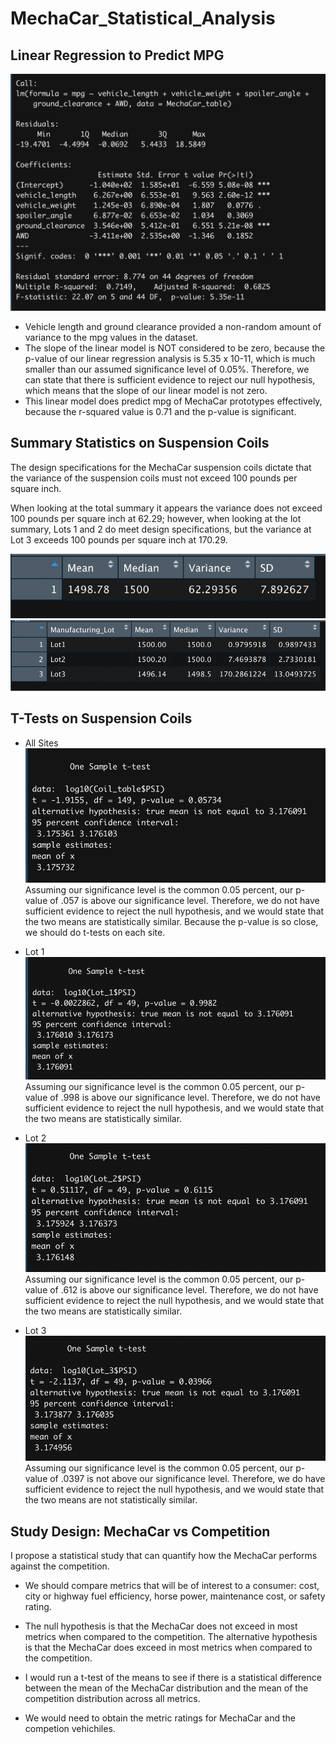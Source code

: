 # MechaCar_Statistical_Analysis

## Linear Regression to Predict MPG

![Summary](images/summary.png)

- Vehicle length and ground clearance provided a non-random amount of variance to the mpg values in the dataset.
- The slope of the linear model is NOT considered to be zero, because the p-value of our linear regression analysis is 5.35 x 10-11, which is much smaller than our assumed significance level of 0.05%. Therefore, we can state that there is sufficient evidence to reject our null hypothesis, which means that the slope of our linear model is not zero.
- This linear model does predict mpg of MechaCar prototypes effectively, because the r-squared value is 0.71 and the p-value is significant.

## Summary Statistics on Suspension Coils

The design specifications for the MechaCar suspension coils dictate that the variance of the suspension coils must not exceed 100 pounds per square inch. 

When looking at the total summary it appears the variance does not exceed 100 pounds per square inch at 62.29; however, when looking at the lot summary, Lots 1 and 2 do meet design specifications, but the variance at Lot 3 exceeds 100 pounds per square inch at 170.29. 

![Total_Summary](images/total_summary.png)
![Lot_Summary](images/lot_summary.png)

## T-Tests on Suspension Coils

- All Sites
![Plevel All Sites](images/plevel_all_sites.png)
Assuming our significance level is the common 0.05 percent, our p-value of .057 is above our significance level. Therefore, we do not have sufficient evidence to reject the null hypothesis, and we would state that the two means are statistically similar. Because the p-value is so close, we should do t-tests on each site.

- Lot 1
![Plevel Lot 1](images/Lot1.png)
Assuming our significance level is the common 0.05 percent, our p-value of .998 is above our significance level. Therefore, we do not have sufficient evidence to reject the null hypothesis, and we would state that the two means are statistically similar.

- Lot 2
![Plevel Lot 2](images/Lot2.png)
Assuming our significance level is the common 0.05 percent, our p-value of .612 is above our significance level. Therefore, we do not have sufficient evidence to reject the null hypothesis, and we would state that the two means are statistically similar.

- Lot 3
![Plevel Lot 3](images/Lot3.png)
Assuming our significance level is the common 0.05 percent, our p-value of .0397 is not above our significance level. Therefore, we do have sufficient evidence to reject the null hypothesis, and we would state that the two means are not statistically similar.

## Study Design: MechaCar vs Competition

I propose a statistical study that can quantify how the MechaCar performs against the competition. 

- We should compare metrics that will be of interest to a consumer: cost, city or highway fuel efficiency, horse power, maintenance cost, or safety rating.

- The null hypothesis is that the MechaCar does not exceed in most metrics when compared to the competition. The alternative hypothesis is that the MechaCar does exceed in most metrics when compared to the competition.

- I would run a t-test of the means to see if there is a statistical difference between the mean of the MechaCar distribution and the mean of the competition distribution across all metrics.

- We would need to obtain the metric ratings for MechaCar and the competion vehichiles.